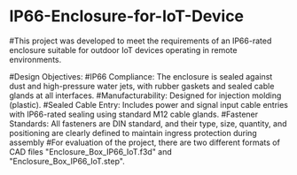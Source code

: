 # IP66-Enclosure-for-IoT-Device

#This project was developed to meet the requirements of an IP66-rated enclosure suitable for outdoor IoT devices operating in remote environments.

#Design Objectives:
#IP66 Compliance: The enclosure is sealed against dust and high-pressure water jets, with rubber gaskets and sealed cable glands at all interfaces.
#Manufacturability: Designed for injection molding (plastic).
#Sealed Cable Entry: Includes power and signal input cable entries with IP66-rated sealing using standard M12 cable glands.
#Fastener Standards: All fasteners are DIN standard, and their type, size, quantity, and positioning are clearly defined to maintain ingress protection during assembly
#For evaluation of the project, there are two different formats of CAD files "Enclosure_Box_IP66_IoT.f3d" and "Enclosure_Box_IP66_IoT.step".
